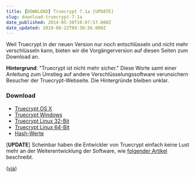 ```yaml
---
title: [DOWNLOAD] Truecrypt 7.1a [UPDATE]
slug: download-truecrypt-7-1a
date_published: 2014-05-30T10:07:57.000Z
date_updated: 2018-08-22T09:38:56.000Z
---
```


Weil Truecrypt in der neuen Version nur noch entschlüsseln und nicht mehr verschlüsseln kann, bieten wir die Vorgängerversion auf diesen Seiten zum Download an. 

**Hintergrund**: "Truecrypt ist nicht mehr sicher." Diese Worte samt einer Anleitung zum Umstieg auf andere Verschlüsselungssoftware verunsichern Besucher der Truecrypt-Webseite. Die Hintergründe bleiben unklar.

### Download

- [Truecrypt OS X](http://picdump.thafaker.de/2014/05/truecrypt_7.1a_mac_os_x.dmg_.zip)
- [Truecrypt Windows](http://picdump.thafaker.de/2014/05/truecrypt_setup_7.1a.exe_.zip)
- [Truecrypt Linux 32-Bit](http://picdump.thafaker.de/2014/05/truecrypt-7.1a-linux-x86.tar.gz)
- [Truecrypt Linux 64-Bit](http://picdump.thafaker.de/2014/05/truecrypt-7.1a-linux-x64.tar.gz)
- [Hash-Werte](http://picdump.thafaker.de/2014/05/truecrypt_hashes.txt)

[**UPDATE**] Scheinbar haben die Entwickler von Truecrypt einfach keine Lust mehr an der Weiterentwicklung der Software, wie [folgender Artikel](http://www.golem.de/news/truecrypt-entwickler-haben-wohl-kein-interesse-mehr-1405-106831.html) beschreibt.

([via](http://www.golem.de/news/verschluesselung-raetsel-um-das-ende-von-truecrypt-1405-106812.html))
